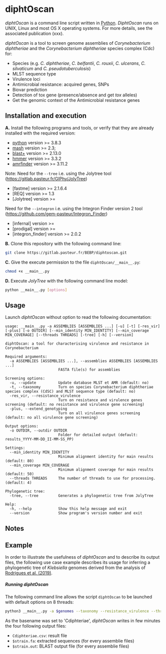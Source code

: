 # diphtOscan

_diphtOscan_ is a command line script written in [Python](https://www.python.org/). _DiphtOscan_ runs on UNIX, Linux and most OS X operating systems.
For more details, see the associated publication (xxx).

_diphtOscan_  is a tool to screen genome assemblies of _Corynebacterium diphtheriae_ and the _Corynebacterium diphtheriae_ species complex (Cdc) for:
 * Species (e.g. _C. diphtheriae_, _C. belfantii_, _C. rouxii_, _C. ulcerans_, _C. silvaticum_ and _C. pseudotuberculosis_)
 * MLST sequence type
 * Virulence loci 
 * Antimicrobial resistance: acquired genes, SNPs
 * Biovar prediction
 * Detection of tox gene (presence/absence and get _tox_ alleles)
 * Get the genomic context of the Antimicrobial resistance genes


## Installation and execution

**A.** Install the following programs and tools, or verify that they are already installed with the required version:
* [python](https://www.python.org/) version >= 3.8.3
* [mash](http://mash.readthedocs.io/en/latest/) version >= 2.3; 
* [blast+](https://blast.ncbi.nlm.nih.gov/Blast.cgi?PAGE_TYPE=BlastDocs&DOC_TYPE=Download) version >= 2.13.0
* [hmmer](http://hmmer.org/download.html) version >= 3.3.2
* [amrfinder](https://github.com/ncbi/amr/wiki) version >= 3.11.2

Note: 
Need for the `--tree` i.e. using the Jolytree tool (https://gitlab.pasteur.fr/GIPhy/JolyTree)
* [fastme] version >= 2.1.6.4 
* [REQ] version >= 1.3
* [Jolytree] version >=

Need for the `--integron` i.e. using the Integron Finder version 2 tool (https://github.com/gem-pasteur/Integron_Finder)

* [infernal] version >=
* [prodigal] version >=
* [integron_finder] version >= 2.0.2


**B.** Clone this repository with the following command line:
```bash
git clone https://gitlab.pasteur.fr/BEBP/diphtoscan.git
```

**C.** Give the execute permission to the file `diphtOscan/__main__.py`:
```bash
chmod +x __main__.py
```

**D.** Execute _JolyTree_ with the following command line model:
```bash
python __main__.py [options]
```

## Usage

Launch _diphtOscan_ without option to read the following documentation:

```
usage: __main__.py -a ASSEMBLIES [ASSEMBLIES ...] [-u] [-t] [-res_vir] [-plus] [-o OUTDIR] [--min_identity MIN_IDENTITY] [--min_coverage MIN_COVERAGE] [--threads THREADS] [-tree] [-h] [--version]

diphtOscan: a tool for characterising virulence and resistance in Corynebacterium

Required arguments:
  -a ASSEMBLIES [ASSEMBLIES ...], --assemblies ASSEMBLIES [ASSEMBLIES ...]
                        FASTA file(s) for assemblies

Screening options:
  -u, --update          Update database MLST et AMR (default: no)
  -t, --taxonomy        Turn on species Corynebacterium diphtheriae species complex (CdSC) and MLST sequence type (default: no)
  -res_vir, --resistance_virulence
                        Turn on resistance and virulence genes screening (default: no resistance and virulence gene screening)
  -plus, --extend_genotyping
                        Turn on all virulence genes screening (default: no all virulence gene screening)

Output options:
  -o OUTDIR, --outdir OUTDIR
                        Folder for detailed output (default: results_YYYY-MM-DD_II-MM-SS_PP)

Settings:
  --min_identity MIN_IDENTITY
                        Minimum alignment identity for main results (default: 80)
  --min_coverage MIN_COVERAGE
                        Minimum alignment coverage for main results (default: 50)
  --threads THREADS     The number of threads to use for processing. (default: 4)

Phylogenetic tree:
  -tree, --tree         Generates a phylogenetic tree from JolyTree

Help:
  -h, --help            Show this help message and exit
  --version             Show program's version number and exit
```

## Notes


## Example

In order to illustrate the usefulness of _diphtOscan_ and to describe its output files, the following use case example describes its usage for inferring a phylogenetic tree of _Klebsiella_ genomes derived from the analysis of [Rodrigues et al. (2019)](https://doi.org/10.1016/j.resmic.2019.02.003).

##### Running _diphtOscan_

The following command line allows the script `diphtOscan` to be launched with default options on 8 threads:
```bash
python3 __main__.py -a $genomes --taxonomy --resistance_virulence --threads 8 -o Cdiphteriae
```

As the basename was set to 'Cdiphteriae', _diphtOscan_ writes in few minutes the four following output files:

* `Cdiphteriae.csv`: result file 
* `$strain.fa`: extracted sequences (for every assemblie files) 
* `$strain.out`: BLAST output file (for every assemblie files) 



